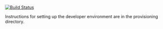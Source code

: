 [![Build Status](https://travis-ci.org/twtiger/enigmail.svg?branch=master)](https://travis-ci.org/twtiger/enigmail)

Instructions for setting up the developer environment are in the provisioning directory.
